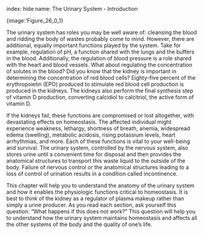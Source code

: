 index: hide
name: The Urinary System - Introduction


{image:'Figure_26_0_1}
        

The urinary system has roles you may be well aware of: cleansing the blood and ridding the body of wastes probably come to mind. However, there are additional, equally important functions played by the system. Take for example, regulation of pH, a function shared with the lungs and the buffers in the blood. Additionally, the regulation of blood pressure is a role shared with the heart and blood vessels. What about regulating the concentration of solutes in the blood? Did you know that the kidney is important in determining the concentration of red blood cells? Eighty-five percent of the erythropoietin (EPO) produced to stimulate red blood cell production is produced in the kidneys. The kidneys also perform the final synthesis step of vitamin D production, converting calcidiol to calcitriol, the active form of vitamin D.

If the kidneys fail, these functions are compromised or lost altogether, with devastating effects on homeostasis. The affected individual might experience weakness, lethargy, shortness of breath, anemia, widespread edema (swelling), metabolic acidosis, rising potassium levels, heart arrhythmias, and more. Each of these functions is vital to your well-being and survival. The urinary system, controlled by the nervous system, also stores urine until a convenient time for disposal and then provides the anatomical structures to transport this waste liquid to the outside of the body. Failure of nervous control or the anatomical structures leading to a loss of control of urination results in a condition called incontinence.

This chapter will help you to understand the anatomy of the urinary system and how it enables the physiologic functions critical to homeostasis. It is best to think of the kidney as a regulator of plasma makeup rather than simply a urine producer. As you read each section, ask yourself this question: “What happens if this does not work?” This question will help you to understand how the urinary system maintains homeostasis and affects all the other systems of the body and the quality of one’s life.
